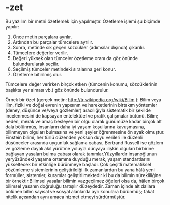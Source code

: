 -zet
====

Bu yazılım bir metni özetlemek için yapılmıştır. Özetleme işlemi şu biçimde yapılır:
1. Önce metin parçalara ayrılır.
2. Ardından bu parçalar tümcelere ayrılır.
3. Sonra, metinde sık geçen sözcükler (adımsılar dışında) çıkarılır.
4. Tümcelere değerler verilir.
5. Değeri yüksek olan tümceler özetleme oranı da göz önünde bulundurularak seçilir.
6. Seçilmiş tümceler metindeki sıralarına geri konur.
7. Özetleme bitirilmiş olur.

Tümcelere değer verirken birçok etken (tümcenin konumu, sözcüklerinin başlıkta yer alması vb.) göz önünde bulundurulur.

Örnek bir özet (gerçek metin: http://tr.wikipedia.org/wiki/Bilim ):
Bilim veya ilim, fiziki ve doğal evrenin yapısının ve hareketlerinin birtakım yöntemler (deney, düşünce ve/veya gözlemler) aracılığıyla sistematik bir şekilde incelenmesini de kapsayan entelektüel ve pratik çalışmalar bütünü. Bilim; neden, merak ve amaç besleyen bir olgu olarak günümüze kadar birçok alt dala bölünmüş, insanların daha iyi yaşam koşullarına kavuşmasına, bilinmeyen olguları bulmasına ve yeni şeyler öğrenmesine ön ayak olmuştur. Einstein bilimi, her türlü düzenden yoksun duyu verileri ile düzenli düşünceler arasında uygunluk sağlama çabası, Bertrand Russell ise gözlem ve gözleme dayalı akıl yürütme yoluyla dünyaya ilişkin olguları birbirine bağlayan yasaları bulma çabası olarak tanımlar.Yüzyıllardır insanoğlunun yeryüzündeki yaşama ortamına duyduğu merak, yaşam standartlarını yükseltecek bir etkinliğe bürünmeye başladı. Çok çeşitli matematiksel çözümleme sistemlerinin geliştirildiği ilk zamanlardan bu yana hâlâ yeni formüller, sistemler, kuramlar geliştirilmektedir ki bu da bilimin sürekliliğine bir örnektir.Bilimsel yasalar bilimin vazgeçilmez öğeleri olsa da, hâlen birçok bilimsel yasanın doğruluğu tartışılır düzeydedir. Zaman içinde alt dallara bölünen bilim sayısal ve sosyal alanlarda ayrı konulara bürünmüş; fakat nitelik açısından aynı amaca hizmet etmeyi sürdürmüştür. 
